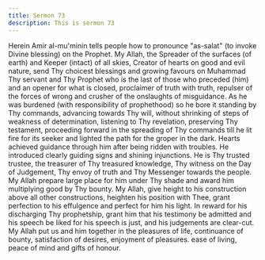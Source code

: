 ```yaml
---
title: Sermon 73
description: This is sermon 73
---
```


Herein Amir al-mu'minin tells people how to pronounce "as-salat" (to invoke Divine
blessing) on the Prophet.
My Allah, the Spreader of the surfaces (of earth) and Keeper (intact) of all skies, Creator of
hearts on good and evil nature, send Thy choicest blessings and growing favours on
Muhammad Thy servant and Thy Prophet who is the last of those who preceded (him) and an
opener for what is closed, proclaimer of truth with truth, repulser of the forces of wrong and
crusher of the onslaughts of misguidance.
As he was burdened (with responsibility of prophethood) so he bore it standing by Thy
commands, advancing towards Thy will, without shrinking of steps of weakness of
determination, listening to Thy revelation, preserving Thy testament, proceeding forward in
the spreading of Thy commands till he lit fire for its seeker and lighted the path for the groper
in the dark.
Hearts achieved guidance through him after being ridden with troubles. He introduced clearly
guiding signs and shining injunctions. He is Thy trusted trustee, the treasurer of Thy treasured
knowledge, Thy witness on the Day of Judgement, Thy envoy of truth and Thy Messenger
towards the people.
My Allah prepare large place for him under Thy shade and award him multiplying good by
Thy bounty.
My Allah, give height to his construction above all other constructions, heighten his position
with Thee, grant perfection to his effulgence and perfect for him his light.
In reward for his discharging Thy prophetship, grant him that his testimony be admitted and
his speech be liked for his speech is just, and his judgements are clear-cut.
My Allah put us and him together in the pleasures of life, continuance of bounty, satisfaction
of desires, enjoyment of pleasures. ease of living, peace of mind and gifts of honour.